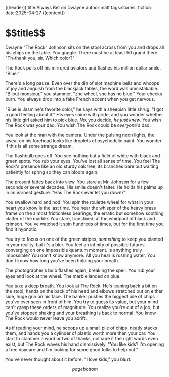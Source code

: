 ((header))
title:Always Bet on Dwayne
author:matt
tags:stories, fiction
date:2025-04-27
((content))
<h1 id="pagetitle">$$title$$</h1>

Dwayne "The Rock" Johnson sits on the stool across from you and drops all his chips on the table. You goggle. There must be at least 50 grand there. "Th-thank you, sir. Which color?"

The Rock pulls off his mirrored aviators and flashes his million dollar smile. "Blue." 

There's a long pause. Even over the din of slot machine bells and whoops of joy and anguish from the blackjack tables, the word was unmistakable. "B-but monsieur," you stammer, "zhe wheel, she has no blue." Your cheeks burn. You always drop into a fake French accent when you get nervous.

"Blue is Jasmine's favorite color," he says with a sheepish little shrug. "I got a good feeling about it." His eyes shine with pride, and you wonder whether his little girl asked him to pick blue. *No,* you decide, *he just knew.* You wish The Rock was your dad. You wish The Rock could be *everyone's* dad.

You look at the man with the camera. Under the pulsing neon lights, the sweat on his forehead looks like droplets of psychedelic paint. You wonder if this is all some strange dream. 

The flashbulb goes off. You see nothing but a field of white with black and green spots. You rub your eyes. You've lost all sense of time. You feel The Rock's presence like an old sturdy oak tree, its branches bare but waiting patiently for spring so they can bloom again.

The present fades back into view. You stare at Mr. Johnson for a few seconds or several decades. His smile doesn't falter. He holds his palms up in an earnest gesture. "Has The Rock ever let you down?"

You swallow hard and nod. You spin the roulette wheel for what in your heart you know is the last time. You hear the whisper of the heavy brass frame on the almost frictionless bearings, the erratic but somehow soothing clatter of the marble. You stare, transfixed, at the whirlpool of black and crimson. You've watched it spin hundreds of times, but for the first time you find it hypnotic. 

You try to focus on one of the green stripes, *something* to keep you planted in your reality, but it's a blur. You feel an infinity of possible futures converging on one impossible quantum moment. Is anything truly impossible? You don't know anymore. All you hear is rushing water. You don't know how long you've been holding your breath. 

The photographer's bulb flashes again, breaking the spell. You rub your eyes and look at the wheel. The marble landed on blue. 

You take a deep breath. You look at The Rock. He's leaning back a bit on the stool, hands on the back of his head and elbows stretched out on either side, huge grin on his face. The banker pushes the biggest pile of chips you've ever seen in front of him. You try to guess its value, but your mind can't grasp these orders of magnitude. You realize you're out of a job, but you've stopped shaking and your breathing is back to normal. You know The Rock would never leave you adrift.

As if reading your mind, he scoops up a small pile of chips, neatly stacks them, and hands you a cylinder of plastic worth more than your car. You start to stammer a word or two of thanks, not sure if the right words even exist, but The Rock waves his hand dismissively. "You like kids? I'm opening a free daycare and I'm looking for some good folks to help out."

You've never thought about it before. "I love kids," you blurt.

$$pagebottom$$